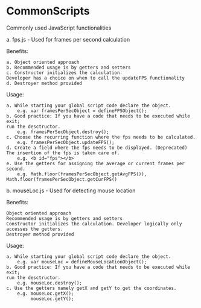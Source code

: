 CommonScripts
=============

Commonly used JavaScript functionalities

a. fps.js - Used for frames per second calculation

Benefits:

    a. Object oriented approach
    b. Recommended usage is by getters and setters
    c. Constructor initializes the calculation.
    Developer has a choice on when to call the updateFPS functionality
    d. Destroyer method provided


Usage:

    a. While starting your global script code declare the object.
        e.g. var framesPerSecObject = defineFPSObject();
    b. Good practice: If you have a code that needs to be executed while exit;
    run the desctructor.
        e.g. framesPerSecObject.destroy();
    c. Choose the recurring function where the fps needs to be calculated.
        e.g. framesPerSecObject.updateFPS();
    d. Create a field where the fps needs to be displayed. (Deprecated)
    The insertion of the fps is taken care of.
        e.g. <b id="fps"></b>
    e. Use the getters for assigning the average or current frames per second.
        e.g. Math.floor(framesPerSecObject.getAvgFPS()), Math.floor(framesPerSecObject.getCurFPS()


b. mouseLoc.js - Used for detecting mouse location

Benefits:

    Object oriented approach
    Recommended usage is by getters and setters
    Constructor initializes the calculation. Developer logically only accesses the getters.
    Destroyer method provided


Usage:

    a. While starting your global script code declare the object.
        e.g. var mouseLoc = defineMouseLocationObject();
    b. Good practice: If you have a code that needs to be executed while exit;
    run the desctructor.
        e.g. mouseLoc.destroy();
    c. Use the getters namely getX and getY to get the coordinates.
        e.g. mouseLoc.getX();
             mouseLoc.getY();
